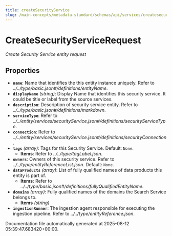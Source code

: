 ```yaml
---
title: createSecurityService
slug: /main-concepts/metadata-standard/schemas/api/services/createsecurityservice
---
```


# CreateSecurityServiceRequest

*Create Security Service entity request*

## Properties

- **`name`**: Name that identifies the this entity instance uniquely. Refer to *../../type/basic.json#/definitions/entityName*.
- **`displayName`** *(string)*: Display Name that identifies this security service. It could be title or label from the source services.
- **`description`**: Description of security service entity. Refer to *../../type/basic.json#/definitions/markdown*.
- **`serviceType`**: Refer to *../../entity/services/securityService.json#/definitions/securityServiceType*.
- **`connection`**: Refer to *../../entity/services/securityService.json#/definitions/securityConnection*.
- **`tags`** *(array)*: Tags for this Security Service. Default: `None`.
  - **Items**: Refer to *../../type/tagLabel.json*.
- **`owners`**: Owners of this security service. Refer to *../../type/entityReferenceList.json*. Default: `None`.
- **`dataProducts`** *(array)*: List of fully qualified names of data products this entity is part of.
  - **Items**: Refer to *../../type/basic.json#/definitions/fullyQualifiedEntityName*.
- **`domains`** *(array)*: Fully qualified names of the domains the Search Service belongs to.
  - **Items** *(string)*
- **`ingestionRunner`**: The ingestion agent responsible for executing the ingestion pipeline. Refer to *../../type/entityReference.json*.


Documentation file automatically generated at 2025-08-12 05:39:47.683420+00:00.
